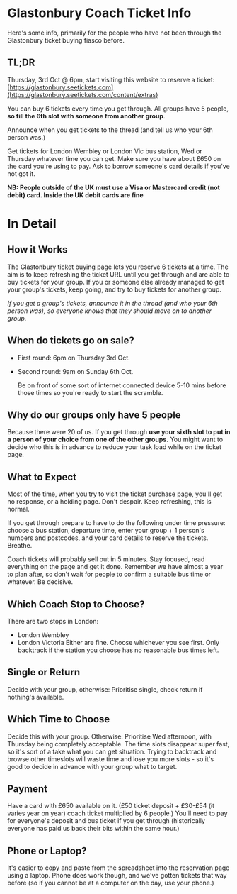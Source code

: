 # Glastonbury Coach Ticket Info
Here's some info, primarily for the people who have not been through the Glastonbury ticket buying fiasco before.
## TL;DR
Thursday, 3rd Oct @ 6pm, start visiting this website to reserve a ticket: [https://glastonbury.seetickets.com](https://glastonbury.seetickets.com/content/extras)

You can buy 6 tickets every time you get through. All groups have 5 people, **so fill the 6th slot with someone from another group**.

Announce when you get tickets to the thread (and tell us who your 6th person was.)

Get tickets for London Wembley or London Vic bus station, Wed or Thursday whatever time you can get.
Make sure you have about £650 on the card you're using to pay. Ask to borrow someone's card details if you've not got it. 

**NB: People outside of the UK must use a Visa or Mastercard credit (not debit) card. Inside the UK debit cards are fine**

# In Detail
## How it Works
The Glastonbury ticket buying page lets you reserve 6 tickets at a time. The aim is to keep refreshing the ticket URL until you get through and are able to buy tickets for your group. If you or someone else already managed to get your group's tickets, keep going, and try to buy tickets for another group.

*If you get a group's tickets, announce it in the thread (and who your 6th person was), so everyone knows that they should move on to another group.*

## When do tickets go on sale?
- First round: 6pm on Thursday 3rd Oct.

- Second round: 9am on Sunday 6th Oct.

  Be on front of some sort of internet connected device 5-10 mins before those times so you're ready to start the scramble.

## Why do our groups only have 5 people
Because there were 20 of us. If you get through **use your sixth slot to put in a person of your choice from one of the other groups.** You might want to decide who this is in advance to reduce your task load while on the ticket page. 
## What to Expect
Most of the time, when you try to visit the ticket purchase page, you'll get no response, or a holding page. Don't despair. Keep refreshing, this is normal.

If you get through prepare to have to do the following under time pressure: choose a bus station, departure time, enter your group + 1 person's numbers and postcodes, and your card details to reserve the tickets. Breathe.

Coach tickets will probably sell out in 5 minutes. Stay focused, read everything on the page and get it done. Remember we have almost a year to plan after, so don't wait for people to confirm a suitable bus time or whatever. Be decisive.

## Which Coach Stop to Choose?
There are two stops in London:
- London Wembley
- London Victoria
Either are fine. Choose whichever you see first. Only backtrack if the station you choose has no reasonable bus times left.
## Single or Return
Decide with your group, otherwise: Prioritise single, check return if nothing's available.
## Which Time to Choose
Decide this with your group. Otherwise: Prioritise Wed afternoon, with Thursday being completely acceptable.
The time slots disappear super fast, so it's sort of a take what you can get situation. Trying to backtrack and browse other timeslots will waste time and lose you more slots - so it's good to decide in advance with your group what to target.
## Payment
Have a card with £650 available on it. (£50 ticket deposit + £30-£54 (it varies year on year) coach ticket multiplied by 6 people.) You'll need to pay for everyone's deposit and bus ticket if you get through (historically everyone has paid us back their bits within the same hour.)
## Phone or Laptop?
It's easier to copy and paste from the spreadsheet into the reservation page using a laptop. Phone does work though, and we've gotten tickets that way before (so if you cannot be at a computer on the day, use your phone.)
